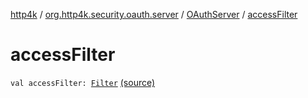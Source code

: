 [http4k](../../index.md) / [org.http4k.security.oauth.server](../index.md) / [OAuthServer](index.md) / [accessFilter](./access-filter.md)

# accessFilter

`val accessFilter: `[`Filter`](../../org.http4k.core/-filter/index.md) [(source)](https://github.com/http4k/http4k/blob/master/http4k-security-oauth/src/main/kotlin/org/http4k/security/oauth/server/OAuthServer.kt#L46)